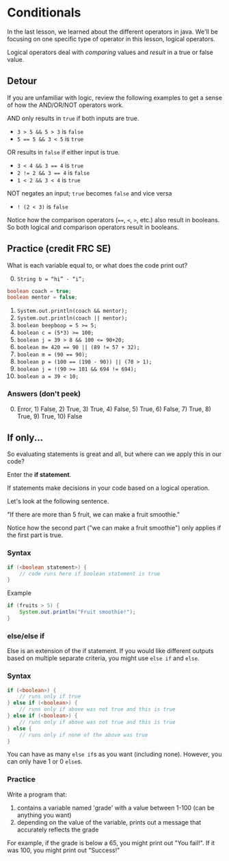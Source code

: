 # Conditionals

In the last lesson, we learned about the different operators in java. We'll be focusing on one specific type of operator in this lesson, logical operators.

Logical operators deal with _comparing_ values and _result_ in a true or false value.

## Detour

If you are unfamiliar with logic, review the following examples to get a sense of how the AND/OR/NOT operators work.

AND only results in `true` if both inputs are true.
- `3 > 5 && 5 > 3` is `false`
- `5 == 5 && 3 < 5` is `true`

OR results in `false` if either input is true.
- `3 < 4 && 3 == 4` is `true`
- `2 != 2 && 3 == 4` is `false`
- `1 < 2 && 3 < 4` is `true`

NOT negates an input; `true` becomes `false` and vice versa
- `! (2 < 3)` is `false`

Notice how the comparison operators (`==`, `<`, `>`, etc.) also result in booleans. So both logical and comparison operators result in booleans.

## Practice (credit FRC SE)

What is each variable equal to, or what does the code print out?

0. `String b = “hi” - “i”;`

```java
boolean coach = true;
boolean mentor = false;
```
1. `System.out.println(coach && mentor);`
2. `System.out.println(coach || mentor);`
3. `boolean beepboop = 5 >= 5;`
4. `boolean c = (5*3) >= 100;`
5. `boolean j = 39 > 8 && 100 <= 90+20;`
6. `boolean m= 420 == 90 || (89 != 57 + 32);`
7. `boolean m = (90 == 90);`
8. `boolean p = (100 == (190 - 90)) || (70 > 1);`
9. `boolean j = !(90 >= 101 && 694 != 694);`
10. `boolean a = 39 < 10;`

### Answers (don't peek)

0) Error, 1) False, 2) True, 3) True, 4) False, 5) True, 6) False, 7) True, 8) True, 9) True, 10) False

## If only...

So evaluating statements is great and all, but where can we apply this in our code?

Enter the __if statement__.

If statements make decisions in your code based on a logical operation.

Let's look at the following sentence.

"If there are more than 5 fruit, we can make a fruit smoothie."

Notice how the second part ("we can make a fruit smoothie") only applies if the first part is true.

### Syntax

```java
if (<boolean statement>) {
    // code runs here if boolean statement is true
}
```

Example
```java
if (fruits > 5) {
    System.out.println("Fruit smoothie!");
}
```

### else/else if

Else is an extension of the if statement. If you would like different outputs based on multiple separate criteria, you might use `else if` and `else`.

### Syntax

```java
if (<boolean>) {
    // runs only if true
} else if (<boolean>) {
    // runs only if above was not true and this is true
} else if (<boolean>) {
    // runs only if above was not true and this is true
} else {
    // runs only if none of the above was true
}
```

You can have as many `else if`s as you want (including none). However, you can only have 1 or 0 `else`s.

### Practice

Write a program that:

1. contains a variable named 'grade' with a value between 1-100 (can be anything you want)
2. depending on the value of the variable, prints out a message that accurately reflects the grade

For example, if the grade is below a 65, you might print out "You fail!". If it was 100, you might print out "Success!"
